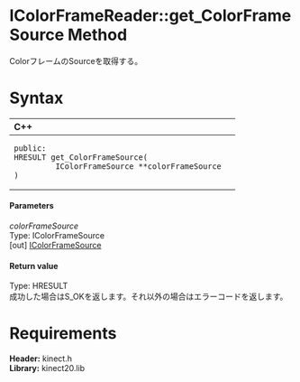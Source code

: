 IColorFrameReader::get\_ColorFrameSource Method  
===============================================  

ColorフレームのSourceを取得する。 <span id="syntaxSection"></span>

Syntax  
======  

<table>
<colgroup>
<col width="100%" />
</colgroup>
<thead>
<tr class="header">
<th align="left">C++</th>
</tr>
</thead>
<tbody>
<tr class="odd">
<td align="left"><pre><code>public:  
HRESULT get_ColorFrameSource(  
         IColorFrameSource **colorFrameSource  
)</code></pre></td>
</tr>
</tbody>
</table>

<span id="ID4EG"></span>
#### Parameters  

*colorFrameSource*    
Type: IColorFrameSource  
[out] [IColorFrameSource](../../IColorFrameSource_Interface.md)  

<span id="ID4EP"></span>
#### Return value  

Type: HRESULT  
成功した場合はS\_OKを返します。それ以外の場合はエラーコードを返します。  

<span id="requirements"></span>

Requirements  
============  

**Header:** kinect.h  
**Library:** kinect20.lib  



<!--Please do not edit the data in the comment block below.-->
<!--
TOCTitle : get_ColorFrameSource Method
RLTitle : IColorFrameReader::get_ColorFrameSource Method
KeywordK : get_ColorFrameSource method
KeywordK : IColorFrameReader::get_ColorFrameSource method
KeywordF : IColorFrameReader::get_ColorFrameSource
KeywordF : get_ColorFrameSource
KeywordF : Microsoft.Kinect.kinect.IColorFrameReader.get_ColorFrameSource(IColorFrameSource@)
KeywordA : M:Microsoft.Kinect.kinect.IColorFrameReader.get_ColorFrameSource(IColorFrameSource@)
AssetID : M:Microsoft.Kinect.kinect.IColorFrameReader.get_ColorFrameSource(IColorFrameSource@)
Locale : en-us
CommunityContent : 1
APIType : Managed
APILocation : 
APIName : Microsoft.Kinect.kinect.IColorFrameReader::get_ColorFrameSource
TargetOS : Windows
TopicType : kbSyntax
DevLang : C++
DocSet : K4Wv2
ProjType : K4Wv2Proj
Technology : Kinect for Windows
Product : Kinect for Windows SDK v2
productversion : 20
-->
